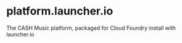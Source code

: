 platform.launcher.io
====================

The CASH Music platform, packaged for Cloud Foundry install with launcher.io